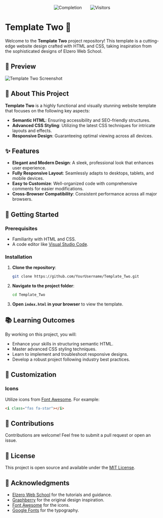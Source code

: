 <p align="center">
    <img src="https://img.shields.io/badge/Completion-95%25-green" alt="Completion">&nbsp;&nbsp;&nbsp;&nbsp;&nbsp;&nbsp;
    <img src="https://visitor-badge.laobi.icu/badge?page_id=AllamF5J/Template_Two" alt="Visitors"/>
</p>

# Template Two 🌟

Welcome to the **Template Two** project repository! This template is a cutting-edge website design crafted with HTML and CSS, taking inspiration from the sophisticated designs of Elzero Web School.

## 📸 Preview

![Template Two Screenshot](https://github.com/AllamF5J/Template_Two/blob/main/%E2%80%AAKasper.png)

## 🌟 About This Project

**Template Two** is a highly functional and visually stunning website template that focuses on the following key aspects:

- **Semantic HTML**: Ensuring accessibility and SEO-friendly structures.
- **Advanced CSS Styling**: Utilizing the latest CSS techniques for intricate layouts and effects.
- **Responsive Design**: Guaranteeing optimal viewing across all devices.

## ✨ Features

- **Elegant and Modern Design**: A sleek, professional look that enhances user experience.
- **Fully Responsive Layout**: Seamlessly adapts to desktops, tablets, and mobile devices.
- **Easy to Customize**: Well-organized code with comprehensive comments for easier modifications.
- **Cross-Browser Compatibility**: Consistent performance across all major browsers.

## 🚀 Getting Started

### Prerequisites

- Familiarity with HTML and CSS.
- A code editor like [Visual Studio Code](https://code.visualstudio.com/).

### Installation

1. **Clone the repository**:
    ```bash
    git clone https://github.com/YourUsername/Template_Two.git
    ```
2. **Navigate to the project folder**:
    ```bash
    cd Template_Two
    ```
3. **Open `index.html` in your browser** to view the template.

## 📚 Learning Outcomes

By working on this project, you will:

- Enhance your skills in structuring semantic HTML.
- Master advanced CSS styling techniques.
- Learn to implement and troubleshoot responsive designs.
- Develop a robust project following industry best practices.

## 🔧 Customization

### Icons

Utilize icons from [Font Awesome](https://fontawesome.com/search?o=r&m=free). For example:
```html
<i class="fas fa-star"></i>
```

## 🤝 Contributions

Contributions are welcome! Feel free to submit a pull request or open an issue.

## 📝 License

This project is open source and available under the [MIT License](LICENSE).

## 🙏 Acknowledgments

- [Elzero Web School](https://elzero.org/) for the tutorials and guidance.
- [Graphberry](https://www.graphberry.com/item/kasper-one-page-psd-template) for the original design inspiration.
- [Font Awesome](https://fontawesome.com/) for the icons.
- [Google Fonts](https://fonts.google.com/) for the typography.
